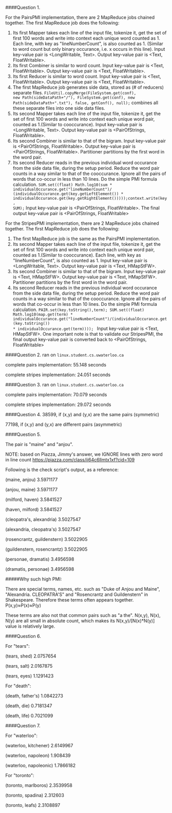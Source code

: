 ####Question 1.

For the PairsPMI implementation, there are 2 MapReduce jobs chained together. The first MapReduce job does the following: 

1. Its first Mapper takes each line of the input file, tokenize it, get the set of first 100 words and write into context each unique word counted as 1. Each line, with key as "lineNumberCount", is also counted as 1. (Similar to word count but only binary occurance, i.e. x occurs in this line). Input key-value pair is <LongWritable, Text>. Output key-value pair is <Text, FloatWritable>.
2. Its first Combiner is similar to word count. Input key-value pair is <Text, FloatWritable>. Output key-value pair is <Text, FloatWritable>.
3. Its first Reducer is similar to word count. Input key-value pair is <Text, FloatWritable>. Output key-value pair is <Text, FloatWritable>.
4. The first MapReduce job generates side data, stored as (# of reducers) separate files. <code>FileUtil.copyMerge(FileSystem.get(conf), new Path(sideDataPath+"/"), FileSystem.get(conf), new Path(sideDataPath+".txt"), false, getConf(), null);</code> combines all these separate files into one side data files. 
5. Its second Mapper takes each line of the input file, tokenize it, get the set of first 100 words and write into context each unique word pair, counted as 1.(Similar to cooccurance). Input key-value pair is <LongWritable, Text>. Output key-value pair is <PairOfStrings, FloatWritable>.
6. Its second Combiner is similar to that of the bigram. Input key-value pair is <PairOfStrings, FloatWritable>. Output key-value pair is <PairOfStrings, FloatWritable>. Partitioner partitions by the first word in the word pair.
7. Its second Reducer reads in the previous individual word occurance from the side data file, during the setup period. Reduce the word pair counts in a way similar to that of the cooccurance. Ignore all the pairs of words that co-occur in less than 10 lines. Do the simple PMI formula calculation.
<code>SUM.set((float) Math.log10(sum * individualOccurance.get("lineNumberCount")/ (individualOccurance.get(key.getLeftElement()) * individualOccurance.get(key.getRightElement()))));context.write(key, SUM);</code>
Input key-value pair is <PairOfStrings, FloatWritable>. The final output key-value pair is <PairOfStrings, FloatWritable>

For the StripesPMI implementation, there are 2 MapReduce jobs chained together. The first MapReduce job does the following: 

1. The first MapReduce job is the same as the PairsPMI implementation.
2. Its second Mapper takes each line of the input file, tokenize it, get the set of first 100 words and write into context each unique word pair, counted as 1.(Similar to cooccurance). Each line, with key as "lineNumberCount", is also counted as 1. Input key-value pair is <LongWritable, Text>. Output key-value pair is <Text, HMapStFW>.
3. Its second Combiner is similar to that of the bigram. Input key-value pair is <Text, HMapStFW>. Output key-value pair is <Text, HMapStFW>. Partitioner partitions by the first word in the word pair.
4. Its second Reducer reads in the previous individual word occurance from the side data file, during the setup period. Reduce the word pair counts in a way similar to that of the cooccurance. Ignore all the pairs of words that co-occur in less than 10 lines. Do the simple PMI formula calculation.
<code>PAIR.set(key.toString(),term);
SUM.set((float) Math.log10(map.get(term) * individualOccurance.get("lineNumberCount")/(individualOccurance.get(key.toString()) * individualOccurance.get(term)))); </code>
Input key-value pair is <Text, HMapStFW>. One important note is that to validate our StripesPMI, the final output key-value pair is converted back to <PairOfStrings, FloatWritable>






####Question 2.
ran on <code>linux.student.cs.uwaterloo.ca</code>

complete pairs implementation: 55.148 seconds 

complete stripes implementation: 24.051 seconds

####Question 3.
ran on <code>linux.student.cs.uwaterloo.ca</code>

complete pairs implementation: 70.079 seconds

complete stripes implementation: 29.072 seconds

####Question 4.
38599, if (x,y) and (y,x) are the same pairs (symmetric)

77198, if (x,y) and (y,x) are different pairs (asymmetric)

####Question 5.

The pair is "maine" and "anjou". 

NOTE: based on Piazza, Jimmy's answer, we IGNORE lines with zero word in line count https://piazza.com/class/ii64c6llmtx1xf?cid=109

Following is the check script's output, as a reference: 

(maine, anjou)	3.5971177

(anjou, maine)	3.5971177

(milford, haven)	3.5841527

(haven, milford)	3.5841527

(cleopatra's, alexandria)	3.5027547

(alexandria, cleopatra's)	3.5027547

(rosencrantz, guildenstern)	3.5022905

(guildenstern, rosencrantz)	3.5022905

(personae, dramatis)	3.4956598

(dramatis, personae)	3.4956598


#####Why such high PMI:

There are special terms, names, etc. such as "Duke of Anjou and Maine", "Alexandria. CLEOPATRA'S" and "Rosencrantz and Guildenstern" in Shakespeare. Therefore these terms often appears together. P(x,y)≈P(x)≈P(y)

These terms are also not that common pairs such as "a the". N(x,y), N(x), N(y) are all small in absolute count, which makes its N(x,y)/[N(x)*N(y)] value is relatively large. 

####Question 6.

For "tears":

(tears, shed)	2.0757654

(tears, salt)	2.0167875

(tears, eyes)	1.1291423

For "death":

(death, father's)	1.0842273

(death, die)	0.7181347

(death, life)	0.7021099


####Question 7.

For "waterloo":

(waterloo, kitchener)	2.6149967

(waterloo, napoleon)	1.908439

(waterloo, napoleonic)	1.7866182


For "toronto":

(toronto, marlboros)	2.3539958

(toronto, spadina)	2.312603

(toronto, leafs)	2.3108897





